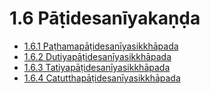# 1.6 Pāṭidesanīyakaṇḍa

* [1.6.1 Paṭhamapāṭidesanīyasikkhāpada](1.6/1.6.1.md)
* [1.6.2 Dutiyapāṭidesanīyasikkhāpada](1.6/1.6.2.md)
* [1.6.3 Tatiyapāṭidesanīyasikkhāpada](1.6/1.6.3.md)
* [1.6.4 Catutthapāṭidesanīyasikkhāpada](1.6/1.6.4.md)
